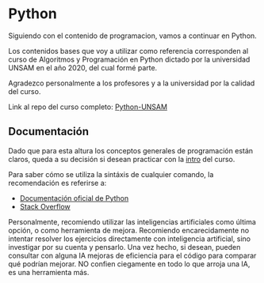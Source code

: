 # Python

Siguiendo con el contenido de programacion, vamos a continuar en Python. 

Los contenidos bases que voy a utilizar como referencia corresponden al curso de Algoritmos y Programación en Python dictado por la universidad UNSAM en el año 2020, del cual formé parte. 

Agradezco personalmente a los profesores y a la universidad por la calidad del curso. 

Link al repo del curso completo: [Python-UNSAM](https://github.com/python-unsam/Programacion_en_Python_UNSAM)

## Documentación 

Dado que para esta altura los conceptos generales de programación están claros, queda a su decisión si desean practicar con la [intro](https://github.com/python-unsam/Programacion_en_Python_UNSAM/tree/master/Notas/01_Introduccion) del curso. 

Para saber cómo se utiliza la sintáxis de cualquier comando, la recomendación es referirse a:

- [Documentación oficial de Python](https://docs.python.org/3/)
- [Stack Overflow](https://stackoverflow.com/)

Personalmente, recomiendo utilizar las inteligencias artificiales como última opción, o como herramienta de mejora. Recomiendo encarecidamente no intentar resolver los ejercicios directamente con inteligencia artificial, sino investigar por su cuenta y pensarlo. Una vez hecho, si desean, pueden consultar con alguna IA mejoras de eficiencia para el código para comparar qué podrían mejorar. NO confien ciegamente en todo lo que arroja una IA, es una herramienta más.
